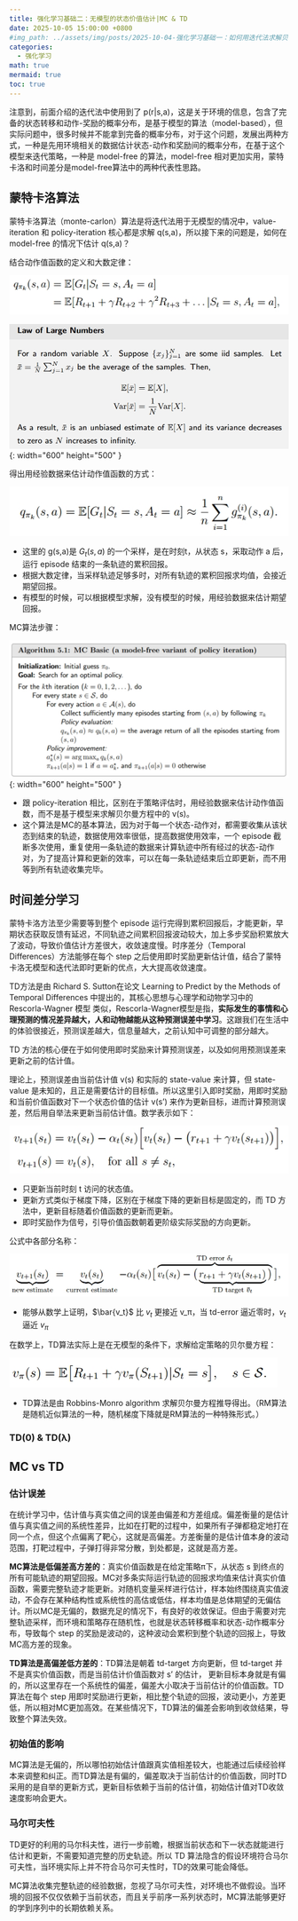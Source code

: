 ```yaml
---
title: 强化学习基础二：无模型的状态价值估计|MC & TD
date: 2025-10-05 15:00:00 +0800
#img_path: ../assets/img/posts/2025-10-04-强化学习基础一：如何用迭代法求解贝尔曼方程？
categories:
  - 强化学习
math: true
mermaid: true
toc: true
---
```


注意到，前面介绍的迭代法中使用到了 p(r|s,a)，这是关于环境的信息，包含了完备的状态转移和动作-奖励的概率分布，是基于模型的算法（model-based），但实际问题中，很多时候并不能拿到完备的概率分布，对于这个问题，发展出两种方式，一种是先用环境相关的数据估计状态-动作和奖励间的概率分布，在基于这个模型来迭代策略，一种是 model-free 的算法，model-free 相对更加实用，蒙特卡洛和时间差分是model-free算法中的两种代表性思路。

## 蒙特卡洛算法

蒙特卡洛算法（monte-carlon）算法是将迭代法用于无模型的情况中，value-iteration 和 policy-iteration 核心都是求解 q(s,a)，所以接下来的问题是，如何在 model-free 的情况下估计 q(s,a)？

结合动作值函数的定义和大数定律：

![微信截图_20251003181852.png](../assets/img/posts/2025-10-04-强化学习基础一：如何用迭代法求解贝尔曼方程？/微信截图_20251003181852.png)

![微信截图_20251003182140.png](../assets/img/posts/2025-10-04-强化学习基础一：如何用迭代法求解贝尔曼方程？/微信截图_20251003182140.png){: width="600" height="500" }


得出用经验数据来估计动作值函数的方式：

![微信截图_20251003182426.png](../assets/img/posts/2025-10-04-强化学习基础一：如何用迭代法求解贝尔曼方程？/微信截图_20251003182426.png)

- 这里的 g(s,a)是 $G_t(s,a)$ 的一个采样，是在时刻t，从状态 s，采取动作 a 后，运行 episode 结束的一条轨迹的累积回报。
- 根据大数定律，当采样轨迹足够多时，对所有轨迹的累积回报求均值，会接近期望回报。
- 有模型的时候，可以根据模型求解，没有模型的时候，用经验数据来估计期望回报。

MC算法步骤：

![微信截图_20251003184218.png](../assets/img/posts/2025-10-04-强化学习基础一：如何用迭代法求解贝尔曼方程？/微信截图_20251003184218.png){: width="600" height="500" }

- 跟 policy-iteration 相比，区别在于策略评估时，用经验数据来估计动作值函数，而不是基于模型来求解贝尔曼方程中的 v(s)。
- 这个算法是MC的基本算法，因为对于每一个状态-动作对，都需要收集从该状态到结束的轨迹，数据使用效率很低，提高数据使用效率，一个 episode 截断多次使用，重复使用一条轨迹的数据来计算轨迹中所有经过的状态-动作对，为了提高计算和更新的效率，可以在每一条轨迹结束后立即更新，而不用等到所有轨迹收集完毕。

## 时间差分学习

蒙特卡洛方法至少需要等到整个 episode 运行完得到累积回报后，才能更新，早期状态获取反馈有延迟，不同轨迹之间累积回报波动较大，加上多步奖励积累放大了波动，导致价值估计方差很大，收敛速度慢。时序差分（Temporal Differences）方法能够在每个 step 之后使用即时奖励更新估计值，结合了蒙特卡洛无模型和迭代法即时更新的优点，大大提高收敛速度。

TD方法是由 Richard S. Sutton在论文 Learning to Predict by the Methods of Temporal Differences 中提出的，其核心思想与心理学和动物学习中的 Rescorla-Wagner 模型 类似，Rescorla-Wagner模型是指，**实际发生的事情和心理预测的情况差异越大，人和动物越能从这种预测误差中学习**。这跟我们在生活中的体验很接近，预测误差越大，信息量越大，之前认知中可调整的部分越大。

TD 方法的核心便在于如何使用即时奖励来计算预测误差，以及如何用预测误差来更新之前的估计值。

理论上，预测误差由当前估计值 v(s) 和实际的 state-value 来计算，但 state-value 是未知的，且正是需要估计的目标值。所以这里引入即时奖励，用即时奖励和当前价值函数对下一个状态价值的估计 v(s’) 来作为更新目标，进而计算预测误差，然后用自举法来更新当前估计值。数学表示如下：

![20251004161649.png](../assets/img/posts/2025-10-04-强化学习基础一：如何用迭代法求解贝尔曼方程？/20251004161649.png)

- 只更新当前时刻 t 访问的状态值。
- 更新方式类似于梯度下降，区别在于梯度下降的更新目标是固定的，而 TD 方法中，更新目标随着价值函数的更新而更新。
- 即时奖励作为信号，引导价值函数朝着更阶级实际奖励的方向更新。

公式中各部分名称：

![20251004162422.png](../assets/img/posts/2025-10-04-强化学习基础一：如何用迭代法求解贝尔曼方程？/20251004162422.png)

- 能够从数学上证明，$\bar{v_t}$ 比 $v_t$ 更接近 v_π，当 td-error 逼近零时，$v_t$ 逼近 $v_π$

在数学上，TD算法实际上是在无模型的条件下，求解给定策略的贝尔曼方程：

![20251005141551.png](../assets/img/posts/2025-10-04-强化学习基础一：如何用迭代法求解贝尔曼方程？/20251005141551.png)

- TD算法是由 Robbins-Monro algorithm 求解贝尔曼方程推导得出。（RM算法是随机近似算法的一种，随机梯度下降就是RM算法的一种特殊形式。）


### TD(0) & TD(λ)



## MC vs TD

### 估计误差

在统计学习中，估计值与真实值之间的误差由偏差和方差组成。偏差衡量的是估计值与真实值之间的系统性差异，比如在打靶的过程中，如果所有子弹都稳定地打在同一个点，但这个点偏离了靶心，这就是高偏差。方差衡量的是估计值本身的波动范围，打靶过程中，子弹打得非常分散，到处都是，这就是高方差。

**MC算法是低偏差高方差的**：真实价值函数是在给定策略π下，从状态 s 到终点的所有可能轨迹的期望回报。MC对多条实际运行轨迹的回报求均值来估计真实价值函数，需要完整轨迹才能更新。对随机变量采样进行估计，样本始终围绕真实值波动，不会存在某种结构性或系统性的高估或低估，样本均值是总体期望的无偏估计。所以MC是无偏的，数据充足的情况下，有良好的收敛保证。但由于需要对完整轨迹采样，而环境和策略存在随机性，也就是状态转移概率和状态-动作概率分布，导致每个 step 的奖励是波动的，这种波动会累积到整个轨迹的回报上，导致MC高方差的现象。

**TD算法是高偏差低方差的**：TD算法是朝着 td-target 方向更新，但 td-target 并不是真实价值函数，而是当前估计价值函数对 s’ 的估计， 更新目标本身就是有偏的，所以这里存在一个系统性的偏差，偏差大小取决于当前估计的价值函数。TD算法在每个 step 用即时奖励进行更新，相比整个轨迹的回报，波动更小，方差更低，所以相对MC更加高效。在某些情况下，TD算法的偏差会影响到收敛结果，导致整个算法失效。

### 初始值的影响

MC算法是无偏的，所以哪怕初始估计值跟真实值相差较大，也能通过后续经验样本来调整和纠正。而TD算法是有偏的，偏差取决于当前估计的价值函数，同时TD采用的是自举的更新方式，更新目标依赖于当前的估计值，初始估计值对TD收敛速度影响会更大。

### 马尔可夫性

TD更好的利用的马尔科夫性，进行一步前瞻，根据当前状态和下一状态就能进行估计和更新，不需要知道完整的历史轨迹。所以 TD 算法隐含的假设环境符合马尔可夫性，当环境实际上并不符合马尔可夫性时，TD的效果可能会降低。

MC算法收集完整轨迹的经验数据，忽视了马尔可夫性，对环境也不做假设。当环境的回报不仅仅依赖于当前状态，而且关乎前序一系列状态时，MC算法能够更好的学到序列中的长期依赖关系。

